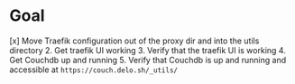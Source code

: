 # Goal

[x] Move Traefik configuration out of the proxy dir and into the utils directory
2. Get traefik UI working
3. Verify that the traefik UI is working
4. Get Couchdb up and running
5. Verify that Couchdb is up and running and accessible at `https://couch.delo.sh/_utils/`
